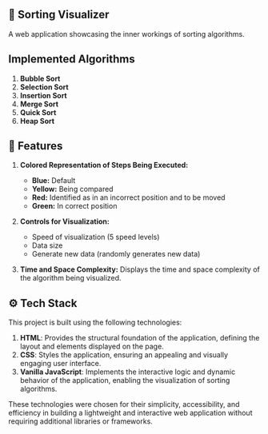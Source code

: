 ## 🤖 Sorting Visualizer

A web application showcasing the inner workings of sorting algorithms.

## Implemented Algorithms
1. **Bubble Sort**
2. **Selection Sort**
3. **Insertion Sort**
4. **Merge Sort**
5. **Quick Sort**
6. **Heap Sort**

## 🔋 Features
1. **Colored Representation of Steps Being Executed:**
   - **Blue:** Default
   - **Yellow:** Being compared
   - **Red:** Identified as in an incorrect position and to be moved
   - **Green:** In correct position

2. **Controls for Visualization:**
   - Speed of visualization (5 speed levels)
   - Data size
   - Generate new data (randomly generates new data)

3. **Time and Space Complexity:**
   Displays the time and space complexity of the algorithm being visualized.

## ⚙️ Tech Stack

This project is built using the following technologies:

1. **HTML**: Provides the structural foundation of the application, defining the layout and elements displayed on the page.
2. **CSS**: Styles the application, ensuring an appealing and visually engaging user interface.
3. **Vanilla JavaScript**: Implements the interactive logic and dynamic behavior of the application, enabling the visualization of sorting algorithms.

These technologies were chosen for their simplicity, accessibility, and efficiency in building a lightweight and interactive web application without requiring additional libraries or frameworks.
